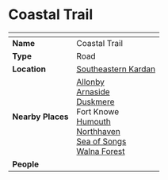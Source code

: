 # Coastal Trail

| []() | |
| --- | --- |
| **Name** | Coastal Trail |
| **Type** | Road |
| **Location** | [Southeastern Kardan](../regions/southeastern-kardan.md) |
| **Nearby Places** | [Allonby](../settlements/villages/allonby.md)<br>[Arnaside](../settlements/villages/arnaside.md)<br>[Duskmere](../topography/rivers-lakes/duskmere.md)<br>Fort Knowe<br>[Humouth](../settlements/villages/humouth.md)<br>[Northhaven](../settlements/cities/northhaven.md)<br>[Sea of Songs](../topography/seas-oceans/sea-of-songs.md)<br>[Walna Forest](../topography/forests/walna-forest.md) |
| **People** | |

